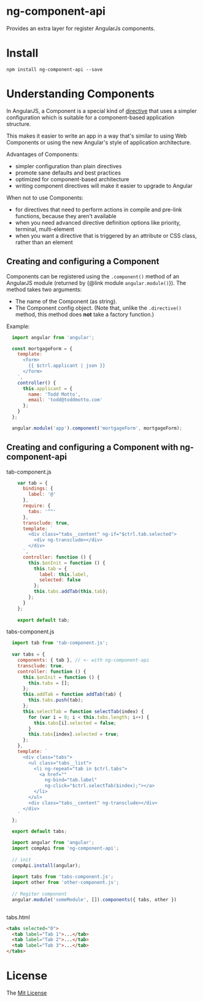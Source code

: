 # ng-component-api

Provides an extra layer for register AngularJs components.

# Install

`npm install ng-component-api --save`

# Understanding Components

In AngularJS, a Component is a special kind of [directive](https://docs.angularjs.org/guide/directive) that uses a simpler
configuration which is suitable for a component-based application structure.

This makes it easier to write an app in a way that's similar to using Web Components or using the new Angular's
style of application architecture.

Advantages of Components:
- simpler configuration than plain directives
- promote sane defaults and best practices
- optimized for component-based architecture
- writing component directives will make it easier to upgrade to Angular

When not to use Components:

- for directives that need to perform actions in compile and pre-link functions, because they aren't available
- when you need advanced directive definition options like priority, terminal, multi-element
- when you want a directive that is triggered by an attribute or CSS class, rather than an element

## Creating and configuring a Component

Components can be registered using the `.component()` method of an AngularJS module (returned by {@link module `angular.module()`}). The method takes two arguments:

  * The name of the Component (as string).
  * The Component config object. (Note that, unlike the `.directive()` method, this method does **not** take a factory function.)
  
 Example:
 ```js
   import angular from 'angular';

   const mortgageForm = {
     template: `
       <form>
         {{ $ctrl.applicant | json }}
       </form>
     `,
     controller() {
       this.applicant = {
         name: 'Todd Motto',
         email: 'todd@toddmotto.com'
       };
     }
   };

   angular.module('app').component('mortgageForm', mortgageForm);
 ```

## Creating and configuring a Component with ng-component-api

tab-component.js
```js
    var tab = {
      bindings: {
        label: '@'
      },
      require: {
        tabs: '^^'
      },
      transclude: true,
      template: `
        <div class="tabs__content" ng-if="$ctrl.tab.selected">
          <div ng-transclude></div>
        </div>
      `,
      controller: function () {
        this.$onInit = function () {
          this.tab = {
            label: this.label,
            selected: false
          };
          this.tabs.addTab(this.tab);
        };
      }
    };
    
    export default tab;
```

tabs-component.js
```js
  import tab from 'tab-component.js';
  
  var tabs = {
    components: { tab }, // <- with ng-component-api
    transclude: true,
    controller: function () {
      this.$onInit = function () {
        this.tabs = [];
      };
      this.addTab = function addTab(tab) {
        this.tabs.push(tab);
      };
      this.selectTab = function selectTab(index) {
        for (var i = 0; i < this.tabs.length; i++) {
          this.tabs[i].selected = false;
        }
        this.tabs[index].selected = true;
      };
    },
    template: `
      <div class="tabs">
        <ul class="tabs__list">
          <li ng-repeat="tab in $ctrl.tabs">
            <a href=""
              ng-bind="tab.label"
              ng-click="$ctrl.selectTab($index);"></a>
          </li>
        </ul>
        <div class="tabs__content" ng-transclude></div>
      </div>
    `
  };
  
  export default tabs;

```

```js
  import angular from 'angular';
  import compApi from 'ng-component-api';
  
  // init
  compApi.install(angular);
  
  import tabs from 'tabs-component.js';
  import other from 'other-component.js';
  
  // Regiter component
  angular.module('someModule', []).components({ tabs, other })
  
```

tabs.html
```html
<tabs selected="0">
  <tab label="Tab 1">...</tab>
  <tab label="Tab 2">...</tab>
  <tab label="Tab 3">...</tab>
</tabs>
```

# License

The [Mit License](LICENSE)
